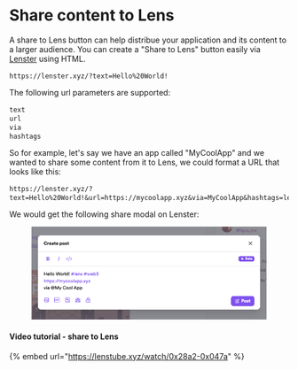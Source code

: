 # Share content to Lens

A share to Lens button can help distribue your application and its content to a larger audience. You can create a "Share to Lens" button easily via [Lenster](https://lenster.xyz/) using HTML.

```
https://lenster.xyz/?text=Hello%20World!
```

The following url parameters are supported:

```
text
url
via
hashtags
```

So for example, let's say we have an app called "MyCoolApp" and we wanted to share some content from it to Lens, we could format a URL that looks like this:

```
https://lenster.xyz/?text=Hello%20World!&url=https://mycoolapp.xyz&via=MyCoolApp&hashtags=lens,web3
```

We would get the following share modal on Lenster:

<figure><img src="../../.gitbook/assets/image (6) (1).png" alt=""><figcaption></figcaption></figure>

#### Video tutorial - share to Lens

{% embed url="https://lenstube.xyz/watch/0x28a2-0x047a" %}
